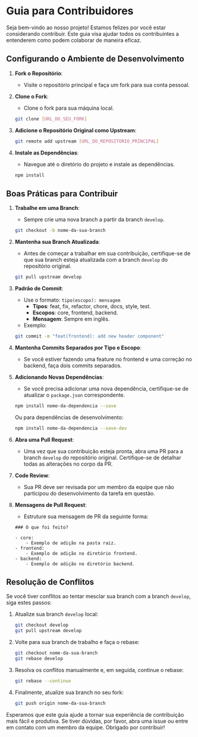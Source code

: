 # Guia para Contribuidores

Seja bem-vindo ao nosso projeto! Estamos felizes por você estar considerando contribuir. Este guia visa ajudar todos os contribuintes a entenderem como podem colaborar de maneira eficaz.

## Configurando o Ambiente de Desenvolvimento

1. **Fork o Repositório**:
    - Visite o repositório principal e faça um fork para sua conta pessoal.
  
2. **Clone o Fork**:
    - Clone o fork para sua máquina local.
    ```bash
    git clone [URL_DO_SEU_FORK]
    ```
  
3. **Adicione o Repositório Original como Upstream**:
    ```bash
    git remote add upstream [URL_DO_REPOSITORIO_PRINCIPAL]
    ```

4. **Instale as Dependências**:
    - Navegue até o diretório do projeto e instale as dependências.
    ```bash
    npm install
    ```

## Boas Práticas para Contribuir

1. **Trabalhe em uma Branch**:
    - Sempre crie uma nova branch a partir da branch `develop`.
    ```bash
    git checkout -b nome-da-sua-branch
    ```

2. **Mantenha sua Branch Atualizada**:
    - Antes de começar a trabalhar em sua contribuição, certifique-se de que sua branch esteja atualizada com a branch `develop` do repositório original.
    ```bash
    git pull upstream develop
    ```

3. **Padrão de Commit**:
    - Use o formato: `tipo(escopo): mensagem`
        - **Tipos**: feat, fix, refactor, chore, docs, style, test.
        - **Escopos**: core, frontend, backend.
        - **Mensagem**: Sempre em inglês.
    - Exemplo:
    ```bash
    git commit -m "feat(frontend): add new header component"
    ```

4. **Mantenha Commits Separados por Tipo e Escopo**:
    - Se você estiver fazendo uma feature no frontend e uma correção no backend, faça dois commits separados.

5. **Adicionando Novas Dependências**:
    - Se você precisa adicionar uma nova dependência, certifique-se de atualizar o `package.json` correspondente.
    ```bash
    npm install nome-da-dependencia --save
    ```
    Ou para dependências de desenvolvimento:
    ```bash
    npm install nome-da-dependencia --save-dev
    ```

6. **Abra uma Pull Request**:
    - Uma vez que sua contribuição esteja pronta, abra uma PR para a branch `develop` do repositório original. Certifique-se de detalhar todas as alterações no corpo da PR.
    
7. **Code Review**:
    - Sua PR deve ser revisada por um membro da equipe que não participou do desenvolvimento da tarefa em questão.

8. **Mensagens de Pull Request**:
    - Estruture sua mensagem de PR da seguinte forma:
    ```
    ### O que foi feito?

    - core:
        - Exemplo de adição na pasta raiz.
    - frontend:
        - Exemplo de adição no diretório frontend.
    - backend:
        - Exemplo de adição no diretório backend.
    ```

## Resolução de Conflitos

Se você tiver conflitos ao tentar mesclar sua branch com a branch `develop`, siga estes passos:

1. Atualize sua branch `develop` local:
    ```bash
    git checkout develop
    git pull upstream develop
    ```

2. Volte para sua branch de trabalho e faça o rebase:
    ```bash
    git checkout nome-da-sua-branch
    git rebase develop
    ```

3. Resolva os conflitos manualmente e, em seguida, continue o rebase:
    ```bash
    git rebase --continue
    ```

4. Finalmente, atualize sua branch no seu fork:
    ```bash
    git push origin nome-da-sua-branch
    ```

Esperamos que este guia ajude a tornar sua experiência de contribuição mais fácil e produtiva. Se tiver dúvidas, por favor, abra uma issue ou entre em contato com um membro da equipe. Obrigado por contribuir!

